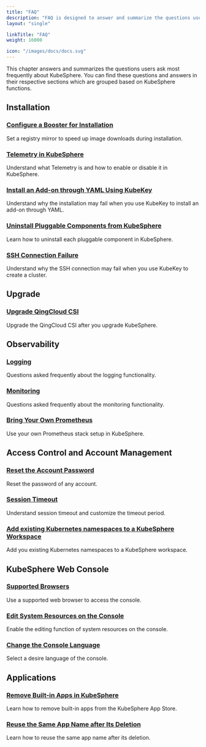 ```yaml
---
title: "FAQ"
description: "FAQ is designed to answer and summarize the questions users ask most frequently about KubeSphere."
layout: "single"

linkTitle: "FAQ"
weight: 16000

icon: "/images/docs/docs.svg"
---
```


This chapter answers and summarizes the questions users ask most frequently about KubeSphere. You can find these questions and answers in their respective sections which are grouped based on KubeSphere functions.

## Installation

### [Configure a Booster for Installation](../faq/installation/configure-booster/)

Set a registry mirror to speed up image downloads during installation.

### [Telemetry in KubeSphere](../faq/installation/telemetry/)

Understand what Telemetry is and how to enable or disable it in KubeSphere.

### [Install an Add-on through YAML Using KubeKey](../faq/installation/install-addon-through-yaml-using-kubekey/)

Understand why the installation may fail when you use KubeKey to install an add-on through YAML.

### [Uninstall Pluggable Components from KubeSphere](../faq/installation/uninstall-pluggable-components/)

Learn how to uninstall each pluggable component in KubeSphere.

### [SSH Connection Failure](../faq/installation/ssh-connection-failure/)

Understand why the SSH connection may fail when you use KubeKey to create a cluster.

## Upgrade

### [Upgrade QingCloud CSI](../faq/upgrade/qingcloud-csi-upgrade/)

Upgrade the QingCloud CSI after you upgrade KubeSphere.

## Observability

### [Logging](../faq/observability/logging/)

Questions asked frequently about the logging functionality.

### [Monitoring](../faq/observability/monitoring/)

Questions asked frequently about the monitoring functionality.

### [Bring Your Own Prometheus](../faq/observability/byop/)

Use your own Prometheus stack setup in KubeSphere.

## Access Control and Account Management

### [Reset the Account Password](../faq/access-control/forgot-password/)

Reset the password of any account.

### [Session Timeout](../faq/access-control/session-timeout/)

Understand session timeout and customize the timeout period.

### [Add existing Kubernetes namespaces to a KubeSphere Workspace](../faq/access-control/add-kubernetes-namespace-to-kubesphere-workspace/)

Add you existing Kubernetes namespaces to a KubeSphere workspace.

## KubeSphere Web Console

### [Supported Browsers](../faq/console/console-web-browser/)

Use a supported web browser to access the console.

### [Edit System Resources on the Console](../faq/console/edit-resources-in-system-workspace/)

Enable the editing function of system resources on the console.

### [Change the Console Language](../faq/console/change-console-language/)

Select a desire language of the console.

## Applications

### [Remove Built-in Apps in KubeSphere](../faq/applications/remove-built-in-apps/)

Learn how to remove built-in apps from the KubeSphere App Store.

### [Reuse the Same App Name after Its Deletion](../faq/applications/reuse-the-same-app-name-after-deletion/)

Learn how to reuse the same app name after its deletion.